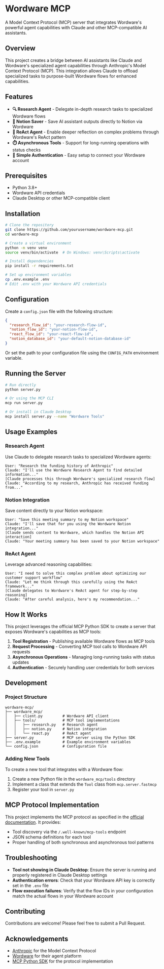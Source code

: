 # Wordware MCP

A Model Context Protocol (MCP) server that integrates Wordware's powerful agent capabilities with Claude and other MCP-compatible AI assistants.

## Overview

This project creates a bridge between AI assistants like Claude and Wordware's specialized agent capabilities through Anthropic's Model Context Protocol (MCP). This integration allows Claude to offload specialized tasks to purpose-built Wordware flows for enhanced capabilities.

## Features

- **🔍 Research Agent** - Delegate in-depth research tasks to specialized Wordware flows
- **📝 Notion Saver** - Save AI assistant outputs directly to Notion via Wordware
- **🤔 ReAct Agent** - Enable deeper reflection on complex problems through Wordware's ReAct pattern
- **⏱️ Asynchronous Tools** - Support for long-running operations with status checks
- **🔑 Simple Authentication** - Easy setup to connect your Wordware account

## Prerequisites

- Python 3.8+
- Wordware API credentials
- Claude Desktop or other MCP-compatible client

## Installation

```bash
# Clone the repository
git clone https://github.com/yourusername/wordware-mcp.git
cd wordware-mcp

# Create a virtual environment
python -m venv venv
source venv/bin/activate  # On Windows: venv\Scripts\activate

# Install dependencies
pip install -r requirements.txt

# Set up environment variables
cp .env.example .env
# Edit .env with your Wordware API credentials
```

## Configuration

Create a `config.json` file with the following structure:

```json
{
  "research_flow_id": "your-research-flow-id",
  "notion_flow_id": "your-notion-flow-id",
  "react_flow_id": "your-react-flow-id",
  "notion_database_id": "your-default-notion-database-id"
}
```

Or set the path to your configuration file using the `CONFIG_PATH` environment variable.

## Running the Server

```bash
# Run directly
python server.py

# Or using the MCP CLI
mcp run server.py

# Or install in Claude Desktop
mcp install server.py --name "Wordware Tools"
```

## Usage Examples

### Research Agent

Use Claude to delegate research tasks to specialized Wordware agents:

```
User: "Research the funding history of Anthropic"
Claude: "I'll use the Wordware Research Agent to find detailed information..."
[Claude processes this through Wordware's specialized research flow]
Claude: "According to my research, Anthropic has received funding from..."
```

### Notion Integration

Save content directly to your Notion workspace:

```
User: "Save this meeting summary to my Notion workspace"
Claude: "I'll save that for you using the Wordware Notion integration..."
[Claude sends content to Wordware, which handles the Notion API interaction]
Claude: "Your meeting summary has been saved to your Notion workspace"
```

### ReAct Agent

Leverage advanced reasoning capabilities:

```
User: "I need to solve this complex problem about optimizing our customer support workflow"
Claude: "Let me think through this carefully using the ReAct framework..."
[Claude delegates to Wordware's ReAct agent for step-by-step reasoning]
Claude: "After careful analysis, here's my recommendation..."
```

## How It Works

This project leverages the official MCP Python SDK to create a server that exposes Wordware's capabilities as MCP tools:

1. **Tool Registration** - Publishing available Wordware flows as MCP tools
2. **Request Processing** - Converting MCP tool calls to Wordware API requests
3. **Asynchronous Operations** - Managing long-running tasks with status updates
4. **Authentication** - Securely handling user credentials for both services

## Development

### Project Structure

```
wordware-mcp/
├── wordware_mcp/
│   ├── client.py         # Wordware API client
│   ├── tools/            # MCP tool implementations
│   │   ├── research.py   # Research agent
│   │   ├── notion.py     # Notion integration
│   │   └── react.py      # ReAct agent
├── server.py             # MCP server using the Python SDK
├── .env.example          # Example environment variables
└── config.json           # Configuration file
```

### Adding New Tools

To create a new tool that integrates with a Wordware flow:

1. Create a new Python file in the `wordware_mcp/tools` directory
2. Implement a class that extends the `Tool` class from `mcp.server.fastmcp`
3. Register your tool in `server.py`

## MCP Protocol Implementation

This project implements the MCP protocol as specified in the [official documentation](https://modelcontextprotocol.io/). It provides:

- Tool discovery via the `/.well-known/mcp-tools` endpoint
- JSON schema definitions for each tool
- Proper handling of both synchronous and asynchronous tool patterns

## Troubleshooting

- **Tool not showing in Claude Desktop**: Ensure the server is running and properly registered in Claude Desktop settings
- **Authentication errors**: Check that your Wordware API key is correctly set in the `.env` file
- **Flow execution failures**: Verify that the flow IDs in your configuration match the actual flows in your Wordware account

## Contributing

Contributions are welcome! Please feel free to submit a Pull Request.


## Acknowledgements

- [Anthropic](https://www.anthropic.com/) for the Model Context Protocol
- [Wordware](https://wordware.ai/) for their agent platform
- [MCP Python SDK](https://github.com/modelcontextprotocol/python-sdk) for the protocol implementation
